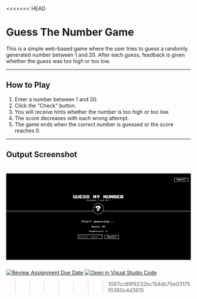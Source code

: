 <<<<<<< HEAD
# Guess The Number Game

This is a simple web-based game where the user tries to guess a randomly generated number between 1 and 20. After each guess, feedback is given whether the guess was too high or too low.

---

## How to Play

1. Enter a number between 1 and 20.
2. Click the "Check" button.
3. You will receive hints whether the number is too high or too low.
4. The score decreases with each wrong attempt.
5. The game ends when the correct number is guessed or the score reaches 0.

---

## Output Screenshot

![Game Screenshot](output.png)
=======
[![Review Assignment Due Date](https://classroom.github.com/assets/deadline-readme-button-22041afd0340ce965d47ae6ef1cefeee28c7c493a6346c4f15d667ab976d596c.svg)](https://classroom.github.com/a/mmZ7UzsC)
[![Open in Visual Studio Code](https://classroom.github.com/assets/open-in-vscode-2e0aaae1b6195c2367325f4f02e2d04e9abb55f0b24a779b69b11b9e10269abc.svg)](https://classroom.github.com/online_ide?assignment_repo_id=19892991&assignment_repo_type=AssignmentRepo)
>>>>>>> 1087cc69f9232bc154db70e03175f0360c4d3615

